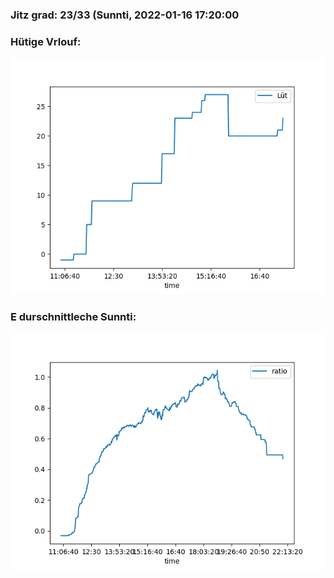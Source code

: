### Jitz grad: 23/33 (Sunnti, 2022-01-16 17:20:00

### Hütige Vrlouf:
![Graph](Today.png)

### E durschnittleche Sunnti:
![Graph](Sunnti.png)